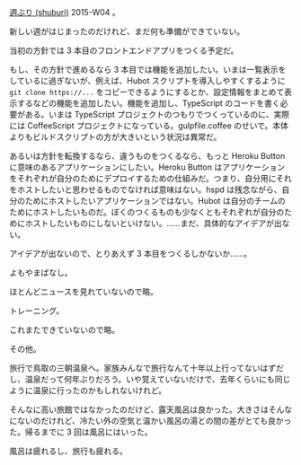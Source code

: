 [週ぶり (shuburi)][shuburi] 2015-W04 。

新しい週がはじまったのだけれど、まだ何も準備ができていない。

当初の方針では 3 本目のフロントエンドアプリをつくる予定だ。

もし、その方針で進めるなら 3 本目では機能を追加したい。いまは一覧表示をしているに過ぎないが、例えば、Hubot スクリプトを導入しやすくするように `git clone https://...` をコピーできるようにするとか、設定情報をまとめて表示するなどの機能を追加したい。機能を追加し、TypeScript のコードを書く必要がある。いまは TypeScript プロジェクトのつもりでつくっているのに、実際には CoffeeScript プロジェクトになっている。gulpfile.coffee のせいで。本体よりもビルドスクリプトの方が大きいという状況は異常だ。

あるいは方針を転換するなら、違うものをつくるなら、もっと Heroku Button に意味のあるアプリケーションにしたい。Heroku Button はアプリケーションをそれぞれが自分のためにデプロイするための仕組みだ。つまり、自分用にそれをホストしたいと思わせるものでなければ意味はない。hspd は残念ながら、自分のためにホストしたいアプリケーションではない。Hubot は自分のチームのためにホストしたいものだ。ぼくのつくるものも少なくともそれぞれが自分のためにホストしたいものにしないといけない。……まだ、具体的なアイデアが出ない。

アイデアが出ないので、とりあえず 3 本目をつくるしかないか……。

よもやまばなし。

ほとんどニュースを見れていないので略。

トレーニング。

これまたできていないので略。

その他。

旅行で鳥取の三朝温泉へ。家族みんなで旅行なんて十年以上行ってないはずだし、温泉だって何年ぶりだろう。いや覚えていないだけで、去年くらいにも同じように温泉に行ったのかもしれないけれど。

そんなに高い旅館ではなかったのだけど、露天風呂は良かった。大きさはそんなにないのだけれど、冷たい外の空気と温かい風呂の湯との間の差がとても良かった。帰るまでに 3 回は風呂にはいった。

風呂は疲れるし、旅行も疲れる。

[shuburi]: http://shuburi.org
